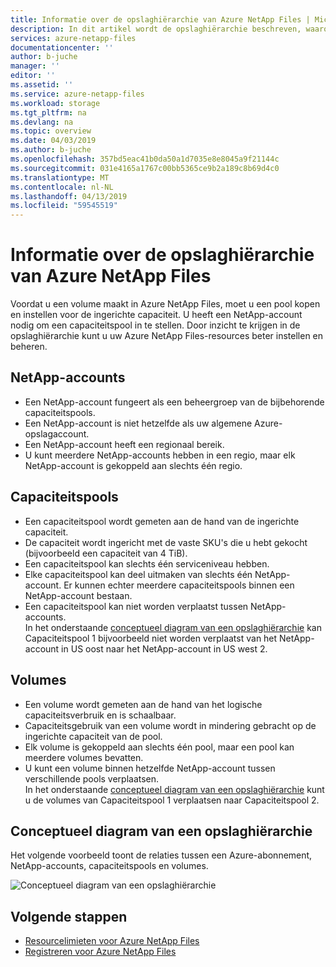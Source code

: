 ```yaml
---
title: Informatie over de opslaghiërarchie van Azure NetApp Files | Microsoft Docs
description: In dit artikel wordt de opslaghiërarchie beschreven, waaronder Azure NetApp Files-accounts, capaciteitspools en volumes.
services: azure-netapp-files
documentationcenter: ''
author: b-juche
manager: ''
editor: ''
ms.assetid: ''
ms.service: azure-netapp-files
ms.workload: storage
ms.tgt_pltfrm: na
ms.devlang: na
ms.topic: overview
ms.date: 04/03/2019
ms.author: b-juche
ms.openlocfilehash: 357bd5eac41b0da50a1d7035e8e8045a9f21144c
ms.sourcegitcommit: 031e4165a1767c00bb5365ce9b2a189c8b69d4c0
ms.translationtype: MT
ms.contentlocale: nl-NL
ms.lasthandoff: 04/13/2019
ms.locfileid: "59545519"
---
```

# <a name="understand-the-storage-hierarchy-of-azure-netapp-files"></a>Informatie over de opslaghiërarchie van Azure NetApp Files

Voordat u een volume maakt in Azure NetApp Files, moet u een pool kopen en instellen voor de ingerichte capaciteit.  U heeft een NetApp-account nodig om een capaciteitspool in te stellen. Door inzicht te krijgen in de opslaghiërarchie kunt u uw Azure NetApp Files-resources beter instellen en beheren.

## <a name="azure_netapp_files_account"></a>NetApp-accounts

- Een NetApp-account fungeert als een beheergroep van de bijbehorende capaciteitspools.  
- Een NetApp-account is niet hetzelfde als uw algemene Azure-opslagaccount. 
- Een NetApp-account heeft een regionaal bereik.   
- U kunt meerdere NetApp-accounts hebben in een regio, maar elk NetApp-account is gekoppeld aan slechts één regio.

## <a name="capacity_pools"></a>Capaciteitspools

- Een capaciteitspool wordt gemeten aan de hand van de ingerichte capaciteit.  
- De capaciteit wordt ingericht met de vaste SKU's die u hebt gekocht (bijvoorbeeld een capaciteit van 4 TiB).
- Een capaciteitspool kan slechts één serviceniveau hebben.  
- Elke capaciteitspool kan deel uitmaken van slechts één NetApp-account. Er kunnen echter meerdere capaciteitspools binnen een NetApp-account bestaan.  
- Een capaciteitspool kan niet worden verplaatst tussen NetApp-accounts.   
  In het onderstaande [conceptueel diagram van een opslaghiërarchie](#conceptual_diagram_of_storage_hierarchy) kan Capaciteitspool 1 bijvoorbeeld niet worden verplaatst van het NetApp-account in US oost naar het NetApp-account in US west 2.  

## <a name="volumes"></a>Volumes

- Een volume wordt gemeten aan de hand van het logische capaciteitsverbruik en is schaalbaar. 
- Capaciteitsgebruik van een volume wordt in mindering gebracht op de ingerichte capaciteit van de pool.
- Elk volume is gekoppeld aan slechts één pool, maar een pool kan meerdere volumes bevatten. 
- U kunt een volume binnen hetzelfde NetApp-account tussen verschillende pools verplaatsen.    
  In het onderstaande [conceptueel diagram van een opslaghiërarchie](#conceptual_diagram_of_storage_hierarchy) kunt u de volumes van Capaciteitspool 1 verplaatsen naar Capaciteitspool 2.

## <a name="conceptual_diagram_of_storage_hierarchy"></a>Conceptueel diagram van een opslaghiërarchie 
Het volgende voorbeeld toont de relaties tussen een Azure-abonnement, NetApp-accounts, capaciteitspools en volumes.   

![Conceptueel diagram van een opslaghiërarchie](../media/azure-netapp-files/azure-netapp-files-storage-hierarchy.png)

## <a name="next-steps"></a>Volgende stappen

- [Resourcelimieten voor Azure NetApp Files](azure-netapp-files-resource-limits.md)
- [Registreren voor Azure NetApp Files](azure-netapp-files-register.md)
